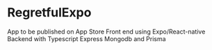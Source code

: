 # RegretfulExpo

App to be published on App Store
Front end using Expo/React-native
Backend with Typescript Express Mongodb and Prisma 
